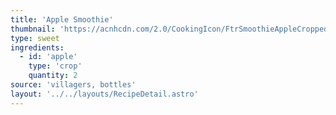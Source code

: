 ```yaml
---
title: 'Apple Smoothie'
thumbnail: 'https://acnhcdn.com/2.0/CookingIcon/FtrSmoothieAppleCropped.png'
type: sweet
ingredients:
  - id: 'apple'
    type: 'crop'
    quantity: 2
source: 'villagers, bottles'
layout: '../../layouts/RecipeDetail.astro'
---
```

